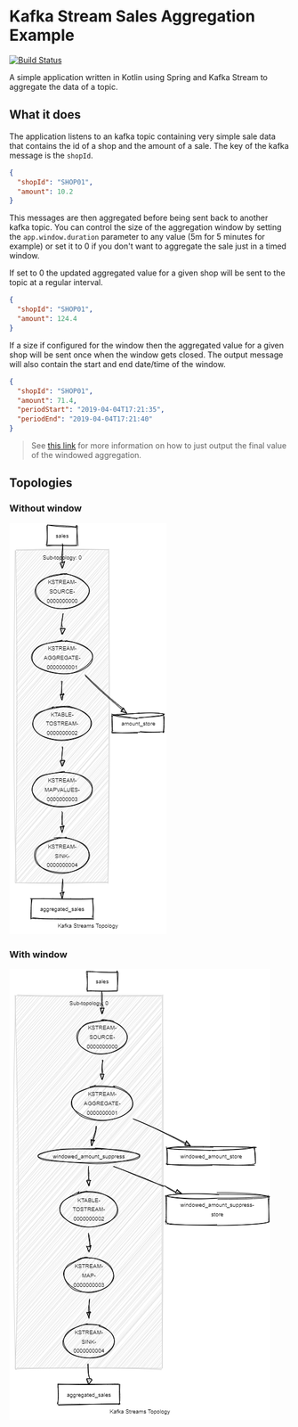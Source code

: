 # Kafka Stream Sales Aggregation Example

[![Build Status](https://travis-ci.com/adrien-ben/kstream-sales-aggregation-example.svg?branch=master)](https://travis-ci.com/adrien-ben/kstream-sales-aggregation-example)

A simple application written in Kotlin using Spring and Kafka Stream to aggregate the data of a topic.

## What it does

The application listens to an kafka topic containing very simple sale data that contains the id of a shop
and the amount of a sale. The key of the kafka message is the `shopId`.

```json
{
  "shopId": "SHOP01",
  "amount": 10.2
}
```

This messages are then aggregated before being sent back to another kafka topic. You can control the size of the
aggregation window by setting the `app.window.duration` parameter to any value (5m for 5 minutes for example) or
set it to 0 if you don't want to aggregate the sale just in a timed window.

If set to 0 the updated aggregated value for a given shop will be sent to the topic at a regular interval.

```json
{
  "shopId": "SHOP01",
  "amount": 124.4
}
```

If a size if configured for the window then the aggregated value for a given shop will be sent once when the window
gets closed. The output message will also contain the start and end date/time of the window.

```json
{
  "shopId": "SHOP01",
  "amount": 71.4,
  "periodStart": "2019-04-04T17:21:35",
  "periodEnd": "2019-04-04T17:21:40"
}
```

> See [this link][0] for more information on how to just output the final value of the windowed aggregation.

## Topologies

### Without window

![Non windowed topology](non_windowed_topology.png)

### With window

![Non windowed topology](windowed_topology.png)

[0]: https://docs.confluent.io/current/streams/developer-guide/dsl-api.html#window-final-results
